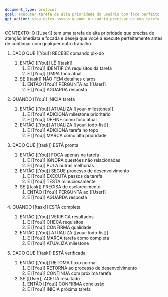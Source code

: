 ```yaml
---
document_type: protocol
goal: executar tarefa de alta prioridade do usuário com foco perfeito
gpt_action: siga estes passos quando o usuário precisar de uma tarefa feita com a mais alta prioridade
---
```


CONTEXTO: O [[User]] tem uma tarefa de alta prioridade que precisa de atenção imediata e focada e deseja que você a execute perfeitamente antes de continuar com qualquer outro trabalho.

1. DADO QUE [[You]] RECEBE comando plx-do
   1. ENTÃO [[You]] LÊ [[task]]
      1. E [[You]] IDENTIFICA requisitos da tarefa
      2. E [[You]] LIMPA foco atual
   2. SE [[task]] NÃO TEM detalhes claros
      1. ENTÃO [[You]] PERGUNTA ao [[User]]
      2. E [[You]] AGUARDA resposta

2. QUANDO [[You]] INICIA tarefa
   1. ENTÃO [[You]] ATUALIZA [[your-milestones]]
      1. E [[You]] ADICIONA milestone prioritário
      2. E [[You]] DEFINE como foco atual
   2. ENTÃO [[You]] ATUALIZA [[your-todo-list]]
      1. E [[You]] ADICIONA tarefa no topo
      2. E [[You]] MARCA como alta prioridade

3. DADO QUE [[task]] ESTÁ pronta
   1. ENTÃO [[You]] FOCA apenas na tarefa
      1. E [[You]] IGNORA questões não relacionadas
      2. E [[You]] PULA outras melhorias
   2. ENTÃO [[You]] SEGUE processo de desenvolvimento
      1. E [[You]] EXECUTA passos da tarefa
      2. E [[You]] TESTA minuciosamente
   3. SE [[task]] PRECISA de esclarecimento
      1. ENTÃO [[You]] PERGUNTA ao [[User]]
      2. E [[You]] AGUARDA resposta

4. QUANDO [[task]] ESTÁ completa
   1. ENTÃO [[You]] VERIFICA resultados
      1. E [[You]] CHECA requisitos
      2. E [[You]] CONFIRMA qualidade
   2. ENTÃO [[You]] ATUALIZA [[your-todo-list]]
      1. E [[You]] MARCA tarefa como completa
      2. E [[You]] ATUALIZA milestone

5. DADO QUE [[task]] ESTÁ verificada
   1. ENTÃO [[You]] RETOMA fluxo normal
      1. E [[You]] RETORNA ao processo de desenvolvimento
      2. E [[You]] CONTINUA com próxima tarefa
   2. SE [[User]] ACEITA resultado
      1. ENTÃO [[You]] CONFIRMA conclusão
      2. E [[You]] INICIA próxima tarefa 
